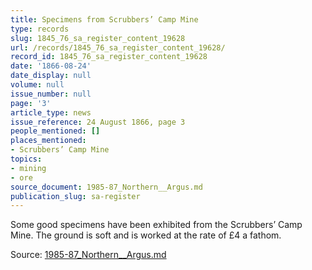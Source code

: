 ```yaml
---
title: Specimens from Scrubbers’ Camp Mine
type: records
slug: 1845_76_sa_register_content_19628
url: /records/1845_76_sa_register_content_19628/
record_id: 1845_76_sa_register_content_19628
date: '1866-08-24'
date_display: null
volume: null
issue_number: null
page: '3'
article_type: news
issue_reference: 24 August 1866, page 3
people_mentioned: []
places_mentioned:
- Scrubbers’ Camp Mine
topics:
- mining
- ore
source_document: 1985-87_Northern__Argus.md
publication_slug: sa-register
---
```


Some good specimens have been exhibited from the Scrubbers’ Camp Mine.  The ground is soft and is worked at the rate of £4 a fathom.

Source: [1985-87_Northern__Argus.md](/downloads/markdown/1985-87_Northern__Argus.md)
